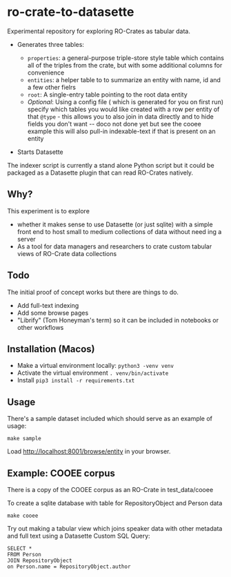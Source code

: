 # ro-crate-to-datasette

Experimental repository for exploring RO-Crates as tabular data.

- Generates three tables:
  - `properties`: a general-purpose triple-store style table which contains all of the triples from the crate, but with some additional columns for convenience
  - `entities`: a helper table to to summarize an entity with name, id and a few other fielrs
  - `root`: A single-entry table pointing to the root data entity
  - *Optional*: Using a config file ( which is generated for you on first run) specify which tables you would like created with a row per entity of that `@type` - this allows you to also join in data directly and to hide fields you don't want -- doco not done yet but see the cooee example this will also pull-in indexable-text if that is present on an entity

- Starts Datasette 

The indexer script is currently a stand alone Python script but it could be packaged as a Datasette plugin that can read RO-Crates natively.


## Why?

This experiment is to explore
- whether it makes sense to use Datasette (or just sqlite) with a simple front end to host small to medium collections of data without need ing a server
- As a tool for data managers and researchers to crate custom tabular views of RO-Crate data collections

## Todo

The initial proof of concept works but there are things to do.

- Add full-text indexing
- Add some browse pages
- "Librify" (Tom Honeyman's term) so it can be included in notebooks or other workflows




## Installation (Macos)

- Make a virtual environment locally:
  `python3 -venv venv`
- Activate the virtual environment 
  `. venv/bin/activate`
- Install 
  `pip3 install -r requirements.txt`



## Usage

There's a sample dataset included which should serve as an example of usage:

```
make sample
```



Load <http://localhost:8001/browse/entity> in your browser.


## Example: COOEE corpus

There is a copy of the COOEE corpus as an RO-Crate in test_data/cooee


To create a sqlite database with table for RepositoryObject and Person data

```
make cooee
```

Try out making a tabular view which joins speaker data with other metadata and full text using a Datasette Custom SQL Query:

```
SELECT *
FROM Person 
JOIN RepositoryObject
on Person.name = RepositoryObject.author

```



